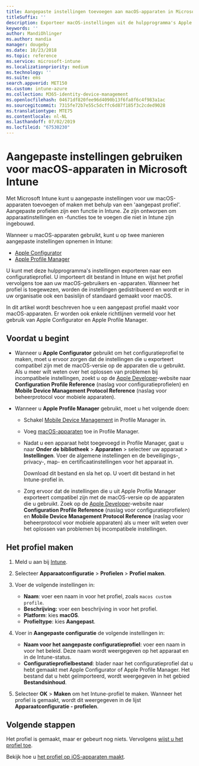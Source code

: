 ```yaml
---
title: Aangepaste instellingen toevoegen aan macOS-apparaten in Microsoft Intune - Azure | Microsoft Docs
titleSuffix: ''
description: Exporteer macOS-instellingen uit de hulpprogramma's Apple Configurator of Apple Profile Manager en importeer deze instellingen vervolgens in Microsoft Intune. Met deze instellingen kunnen aangepaste instellingen en functies op macOS-apparaten worden gemaakt, gebruikt en beheerd. Dit aangepaste profiel kan vervolgens worden toegewezen aan of worden gedistribueerd naar macOS-apparaten in uw organisatie om een basislijn of standaard te maken.
keywords: ''
author: MandiOhlinger
ms.author: mandia
manager: dougeby
ms.date: 10/23/2018
ms.topic: reference
ms.service: microsoft-intune
ms.localizationpriority: medium
ms.technology: ''
ms.suite: ems
search.appverid: MET150
ms.custom: intune-azure
ms.collection: M365-identity-device-management
ms.openlocfilehash: 04671df820fee96d4090b13f6fa8f6c4f983a1ac
ms.sourcegitcommit: 7315fe72b7e55c5dcffc6d87f185f3c2cded9028
ms.translationtype: MTE75
ms.contentlocale: nl-NL
ms.lasthandoff: 07/02/2019
ms.locfileid: "67530230"
---
```

# <a name="use-custom-settings-for-macos-devices-in-microsoft-intune"></a>Aangepaste instellingen gebruiken voor macOS-apparaten in Microsoft Intune

Met Microsoft Intune kunt u aangepaste instellingen voor uw macOS-apparaten toevoegen of maken met behulp van een 'aangepast profiel'. Aangepaste profielen zijn een functie in Intune. Ze zijn ontworpen om apparaatinstellingen en -functies toe te voegen die niet in Intune zijn ingebouwd.

Wanneer u macOS-apparaten gebruikt, kunt u op twee manieren aangepaste instellingen opnemen in Intune:

- [Apple Configurator](https://itunes.apple.com/app/apple-configurator-2/id1037126344?mt=12)
- [Apple Profile Manager](https://support.apple.com/profile-manager)

U kunt met deze hulpprogramma's instellingen exporteren naar een configuratieprofiel. U importeert dit bestand in Intune en wijst het profiel vervolgens toe aan uw macOS-gebruikers en -apparaten. Wanneer het profiel is toegewezen, worden de instellingen gedistribueerd en wordt er in uw organisatie ook een basislijn of standaard gemaakt voor macOS.

In dit artikel wordt beschreven hoe u een aangepast profiel maakt voor macOS-apparaten. Er worden ook enkele richtlijnen vermeld voor het gebruik van Apple Configurator en Apple Profile Manager.

## <a name="before-you-begin"></a>Voordat u begint

- Wanneer u **Apple Configurator** gebruikt om het configuratieprofiel te maken, moet u ervoor zorgen dat de instellingen die u exporteert compatibel zijn met de macOS-versie op de apparaten die u gebruikt. Als u meer wilt weten over het oplossen van problemen bij incompatibele instellingen, zoekt u op de [Apple Developer](https://developer.apple.com/)-website naar **Configuration Profile Reference** (naslag voor configuratieprofielen) en **Mobile Device Management Protocol Reference** (naslag voor beheerprotocol voor mobiele apparaten).

- Wanneer u **Apple Profile Manager** gebruikt, moet u het volgende doen:

  - Schakel [Mobile Device Management](https://help.apple.com/serverapp/mac/5.7/#/apd05B9B761-D390-4A75-9251-E9AD29A61D0C) in Profile Manager in.
  - Voeg [macOS-apparaten](https://help.apple.com/profilemanager/mac/5.7/#/pm9onzap1984) toe in Profile Manager.
  - Nadat u een apparaat hebt toegevoegd in Profile Manager, gaat u naar **Onder de bibliotheek** > **Apparaten** > selecteer uw apparaat > **Instellingen**. Voer de algemene instellingen en de beveiligings-, privacy-, map- en certificaatinstellingen voor het apparaat in.

    Download dit bestand en sla het op. U voert dit bestand in het Intune-profiel in. 

  - Zorg ervoor dat de instellingen die u uit Apple Profile Manager exporteert compatibel zijn met de macOS-versie op de apparaten die u gebruikt. Zoek op de [Apple Developer](https://developer.apple.com/)-website naar **Configuration Profile Reference** (naslag voor configuratieprofielen) en **Mobile Device Management Protocol Reference** (naslag voor beheerprotocol voor mobiele apparaten) als u meer wilt weten over het oplossen van problemen bij incompatibele instellingen.

## <a name="create-the-profile"></a>Het profiel maken

1. Meld u aan bij [Intune](https://go.microsoft.com/fwlink/?linkid=2090973).
2. Selecteer **Apparaatconfiguratie** > **Profielen** > **Profiel maken**.
3. Voer de volgende instellingen in:

    - **Naam**: voer een naam in voor het profiel, zoals `macos custom profile`.
    - **Beschrijving:** voer een beschrijving in voor het profiel.
    - **Platform**: kies **macOS**.
    - **Profieltype**: kies **Aangepast**.

4. Voer in **Aangepaste configuratie** de volgende instellingen in:

    - **Naam voor het aangepaste configuratieprofiel**: voer een naam in voor het beleid. Deze naam wordt weergegeven op het apparaat en in de Intune-status.
    - **Configuratieprofielbestand**: blader naar het configuratieprofiel dat u hebt gemaakt met Apple Configurator of Apple Profile Manager. Het bestand dat u hebt geïmporteerd, wordt weergegeven in het gebied **Bestandsinhoud**.

5. Selecteer **OK** > **Maken** om het Intune-profiel te maken. Wanneer het profiel is gemaakt, wordt dit weergegeven in de lijst **Apparaatconfiguratie - profielen**.

## <a name="next-steps"></a>Volgende stappen

Het profiel is gemaakt, maar er gebeurt nog niets. Vervolgens [wijst u het profiel toe](device-profile-assign.md).

Bekijk hoe u [het profiel op iOS-apparaten maakt](custom-settings-ios.md).
